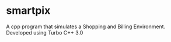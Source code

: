 # smartpix
A cpp program that simulates a Shopping and Billing Environment.
Developed using Turbo C++ 3.0

